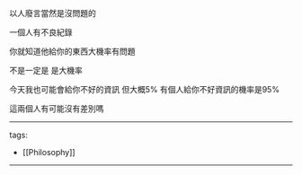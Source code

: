 以人廢言當然是沒問題的  


一個人有不良紀錄  


你就知道他給你的東西大機率有問題  


不是一定是 是大機率  


今天我也可能會給你不好的資訊 但大概5% 有個人給你不好資訊的機率是95%  


這兩個人有可能沒有差別嗎



---
tags:
  - [[Philosophy]]

---
